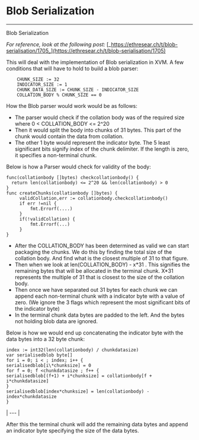# Blob Serialization

---

Blob Serialization

_For reference, look at the following post:_ [_https://ethresear.ch/t/blob-serialisation/1705_](https://ethresear.ch/t/blob-serialisation/1705)

This will deal with the implementation of Blob serialization in XVM. A few conditions that will have to hold to build a blob parser:

```   COLLATION_BODY :=   2 ^20
    CHUNK_SIZE := 32
    INDICATOR_SIZE := 1
    CHUNK_DATA_SIZE := CHUNK_SIZE - INDICATOR_SIZE
    COLLATION_BODY % CHUNK_SIZE == 0
```
How the Blob parser would work would be as follows:

- The parser would check if the collation body was of the required size where                          0 &lt; COLLATION\_BODY &lt;= 2^20
- Then it would split the body into chunks of 31 bytes. This part of the chunk would contain the data from collation.
- The other 1 byte would represent the indicator byte. The 5 least significant bits signify index of the chunk delimiter. If the length is zero, it specifies a non-terminal chunk.

Below is how a Parser would check for validity of the body:

```golang
func(collationbody []bytes) checkcollationbody() {
  return len(collationbody) <= 2^20 && len(collationbody) > 0
}
func createChunks(collationbody []bytes) {
     validCollation,err := collationbody.checkcollationbody()
     if err !=nil {
         fmt.Errorf(....)
     }
     if(!validCollation) {
         fmt.Errorf(...)
     }
}
```

- After the COLLATION\_BODY has been determined as valid we can start packaging the chunks. We do this by finding the total size of the collation body. And find what is the closest multiple of 31 to that figure.
- Then when we look at len(COLLATION\_BODY) - x\*31 . This signifies the remaining bytes that will be allocated in the terminal chunk. X\*31 represents the multiple of 31 that is closest to the size of the collation body.
- Then once we have separated out 31 bytes for each chunk we can append each non-terminal chunk with a indicator byte with a value of zero. (We ignore the 3 flags which represent the most significant bits of the indicator byte)
- In the terminal chunk data bytes are padded to the left. And the bytes not holding blob data are ignored.



Below is how we would end up concatenating the indicator byte with the data bytes into a 32 byte chunk:
```golang
index := int32(len(collationbody) / chunkdatasize)
var serialisedblob byte[]
for i = 0; i < ; index; i++ {
serialisedblob[i\*chunksize] = 0
for f = 0; f <chunkdatasize ; f++ {
serialisedblob[(f+1) + i*chunksize] = collationbody[f + i*chunkdatasize]
}
serialisedblob[index*chunksize] = len(collationbody) - index*chunkdatasize
} 

```
| --- |

After this the terminal chunk will add the remaining data bytes and append an indicator byte specifying the size of the data bytes.
